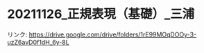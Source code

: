 # 20211126_正規表現（基礎）_三浦

リンク: https://drive.google.com/drive/folders/1rE99MOqDOOy-3-uzZ6avD0f1dH_6y-8L